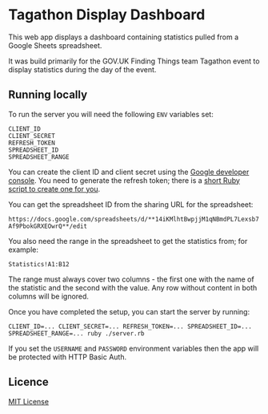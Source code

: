 # Tagathon Display Dashboard

This web app displays a dashboard containing statistics pulled from a Google
Sheets spreadsheet.

It was build primarily for the GOV.UK Finding Things team Tagathon event to
display statistics during the day of the event.

## Running locally

To run the server you will need the following `ENV` variables set:

```
CLIENT_ID
CLIENT_SECRET
REFRESH_TOKEN
SPREADSHEET_ID
SPREADSHEET_RANGE
```

You can create the client ID and client secret using the [Google developer
console][1]. You need to generate the refresh token; there is a [short Ruby
script to create one for you][2].

You can get the spreadsheet ID from the sharing URL for the spreadsheet:

`https://docs.google.com/spreadsheets/d/**14iKMlhtBwpjjM1qNBmdPL7Lexsb7Af9PbokGRXEOwrQ**/edit`

You also need the range in the spreadsheet to get the statistics from; for
example:

`Statistics!A1:B12`

The range must always cover two columns - the first one with the name of the
statistic and the second with the value. Any row without content in both
columns will be ignored.

Once you have completed the setup, you can start the server by running:

```
CLIENT_ID=... CLIENT_SECRET=... REFRESH_TOKEN=... SPREADSHEET_ID=... SPREADSHEET_RANGE=... ruby ./server.rb
```

If you set the `USERNAME` and `PASSWORD` environment variables then the
app will be protected with HTTP Basic Auth.

[1]: https://console.developers.google.com/
[2]: generate_refresh_token.rb

## Licence

[MIT License](LICENSE)
